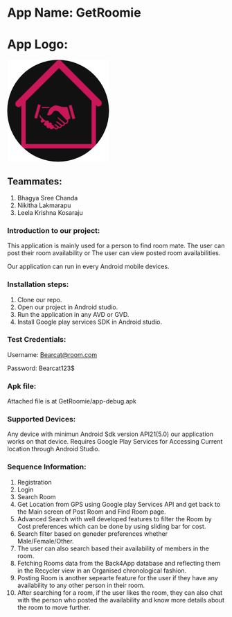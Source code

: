 # App Name: GetRoomie

# App Logo: 
![alt text](GetRoomieCode/app/src/main/res/drawable/icon.jpg)

## Teammates:

1. Bhagya Sree Chanda
1. Nikitha Lakmarapu
1. Leela Krishna Kosaraju


### Introduction to our project:
This application is mainly used for a person to find room mate. The user can post their room availability or The user can view posted room availabilities.

Our application can run in every Android mobile devices.

### Installation steps:

1. Clone our repo.
1. Open our project in Android studio.
1. Run the application in any AVD or GVD.
1. Install Google play services SDK in Android studio.

### Test Credentials:
Username: Bearcat@room.com

Password: Bearcat123$

### Apk file: 
Attached file is at GetRoomie/app-debug.apk

### Supported Devices:

Any device with minimun Android Sdk version API21(5.0) our application works on that device.
Requires Google Play Services for Accessing Current location through Android Studio.

### Sequence Information:
 1. Registration
 2. Login
 3. Search Room
 4. Get Location from GPS using Google play Services API and get back to the Main screen of Post Room and Find Room page.
 5. Advanced Search with well developed features to filter the Room by Cost preferences which can be done by using sliding bar for cost.
 6. Search filter based on geneder preferences whether Male/Female/Other.
 7. The user can also search based their availability of members in the room.
 8. Fetching Rooms data from the Back4App database and reflecting them in the Recycler view in an Organised chronological fashion.
 9. Posting Room is another sepearte feature for the user if they have any availability to any other person in their room.
 10. After searching for a room, if the user likes the room, they can also chat with the person who posted the availability and know more details about the room to move further.
 
